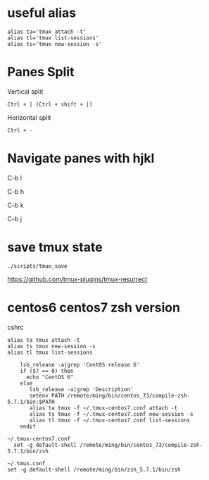 
# useful alias

```
alias ta='tmux attach -t'
alias tl='tmux list-sessions'
alias ts='tmux new-session -s'
```

# Panes Split

Vertical split

    Ctrl + | (Ctrl + shift + |)

Horizontal split

    Ctrl + -

# Navigate panes with hjkl

C-b l

C-b h 

C-b k 

C-b j

# save tmux state

```
./scripts/tmux_save
```

https://github.com/tmux-plugins/tmux-resurrect

# centos6 centos7 zsh version

cshrc
```
alias ta tmux attach -t
alias ts tmux new-session -s
alias tl tmux list-sessions

    lsb_release -a|grep 'CentOS release 6'
    if ($? == 0) then
      echo "CentOS 6"
    else
       lsb_release -a|grep 'Description'
       setenv PATH /remote/ming/bin/centos_73/compile-zsh-5.7.1/bin:$PATH
       alias ta tmux -f ~/.tmux-centos7.conf attach -t
       alias ts tmux -f ~/.tmux-centos7.conf new-session -s
       alias tl tmux -f ~/.tmux-centos7.conf list-sessions
    endif
```

```
~/.tmux-centos7.conf
  set -g default-shell /remote/ming/bin/centos_73/compile-zsh-5.7.1/bin/zsh

~/.tmux.conf
set -g default-shell /remote/ming/bin/zsh_5.7.1/bin/zsh
```
